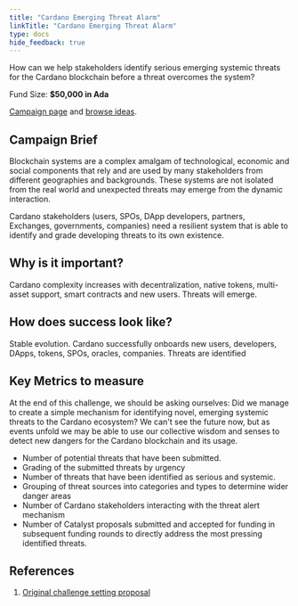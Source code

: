 ```yaml
---
title: "Cardano Emerging Threat Alarm"
linkTitle: "Cardano Emerging Threat Alarm"
type: docs
hide_feedback: true
---
```


How can we help stakeholders identify serious emerging systemic threats for the Cardano blockchain before a threat overcomes the system?

Fund Size: **$50,000 in Ada**

[Campaign page](https://cardano.ideascale.com/a/campaign-home/26110) and [browse ideas](https://cardano.ideascale.com/a/ideas/top/campaign-filter/byids/campaigns/26110/stage/unspecified).

## Campaign Brief

Blockchain systems are a complex amalgam of technological, economic and social components that rely and are used by many stakeholders from different geographies and backgrounds. These systems are not isolated from the real world and unexpected threats may emerge from the dynamic interaction.

Cardano stakeholders (users, SPOs, DApp developers, partners, Exchanges, governments, companies) need a resilient system that is able to identify and grade developing threats to its own existence.

## Why is it important?

Cardano complexity increases with decentralization, native tokens, multi-asset support, smart contracts and new users. Threats will emerge.

## How does success look like?

Stable evolution. Cardano successfully onboards new users, developers, DApps, tokens, SPOs, oracles, companies. Threats are identified

## Key Metrics to measure

At the end of this challenge, we should be asking ourselves: Did we manage to create a simple mechanism for identifying novel, emerging systemic threats to the Cardano ecosystem? We can't see the future now, but as events unfold we may be able to use our collective wisdom and senses to detect new dangers for the Cardano blockchain and its usage.

- Number of potential threats that have been submitted.
- Grading of the submitted threats by urgency
- Number of threats that have been identified as serious and systemic.
- Grouping of threat sources into categories and types to determine wider danger areas
- Number of Cardano stakeholders interacting with the threat alert mechanism
- Number of Catalyst proposals submitted and accepted for funding in subsequent funding rounds to directly address the most pressing identified threats.

## References

1. [Original challenge setting proposal](https://cardano.ideascale.com/a/dtd/Cardano-Emerging-Threat-Alarm/340926-48088)